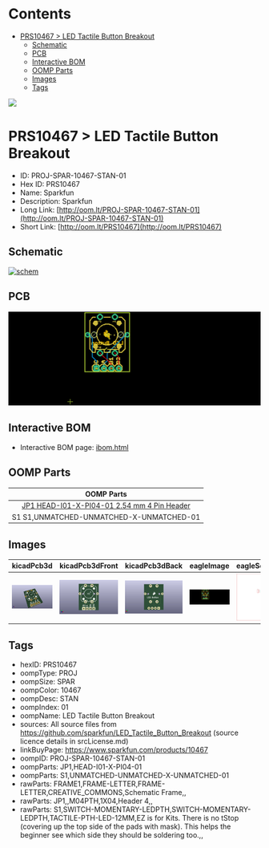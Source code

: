 



Contents
========

* [PRS10467 > LED Tactile Button Breakout](#prs10467--led-tactile-button-breakout)
	* [Schematic](#schematic)
	* [PCB](#pcb)
	* [Interactive BOM](#interactive-bom)
	* [OOMP Parts](#oomp-parts)
	* [Images](#images)
	* [Tags](#tags)
  
![][im]
# PRS10467 > LED Tactile Button Breakout

- ID: PROJ-SPAR-10467-STAN-01
- Hex ID: PRS10467
- Name: Sparkfun
- Description: Sparkfun
- Long Link: [http://oom.lt/PROJ-SPAR-10467-STAN-01](http://oom.lt/PROJ-SPAR-10467-STAN-01)
- Short Link: [http://oom.lt/PRS10467](http://oom.lt/PRS10467)

## Schematic
  
[![schem](eagleSchemImage.png)](eagleSchemImage.png)
## PCB
  
[![pcb](eagleImage.png)](eagleImage.png)
## Interactive BOM

- Interactive BOM page: [ibom.html](https://htmlpreview.github.io/?https://github.com/oomlout/oomlout_OOMP_projects/blob/main/PROJ-SPAR-10467-STAN-01/kicad/bom/ibom.html)

## OOMP Parts
  

|OOMP Parts|
| :---: |
|[JP1 HEAD-I01-X-PI04-01 2.54 mm 4 Pin Header](https://github.com/oomlout/oomlout_OOMP_parts/tree/main/HEAD-I01-X-PI04-01/)|
|S1 S1,UNMATCHED-UNMATCHED-X-UNMATCHED-01|

## Images
  
  

|kicadPcb3d|kicadPcb3dFront|kicadPcb3dBack|eagleImage|eagleSchemImage|
| :---: | :---: | :---: | :---: | :---: |
|[![kicadPcb3d](kicadPcb3d_140.png)](kicadPcb3d.png)|[![kicadPcb3dFront](kicadPcb3dFront_140.png)](kicadPcb3dFront.png)|[![kicadPcb3dBack](kicadPcb3dBack_140.png)](kicadPcb3dBack.png)|[![eagleImage](eagleImage_140.png)](eagleImage.png)|[![eagleSchemImage](eagleSchemImage_140.png)](eagleSchemImage.png)|

## Tags

- hexID: PRS10467
- oompType: PROJ
- oompSize: SPAR
- oompColor: 10467
- oompDesc: STAN
- oompIndex: 01
- oompName: LED Tactile Button Breakout
- sources: All source files from https://github.com/sparkfun/LED_Tactile_Button_Breakout (source licence details in srcLicense.md)
- linkBuyPage: https://www.sparkfun.com/products/10467
- oompID: PROJ-SPAR-10467-STAN-01
- oompParts: JP1,HEAD-I01-X-PI04-01
- oompParts: S1,UNMATCHED-UNMATCHED-X-UNMATCHED-01
- rawParts: FRAME1,FRAME-LETTER,FRAME-LETTER,CREATIVE_COMMONS,Schematic Frame,,
- rawParts: JP1,,M04PTH,1X04,Header 4,,
- rawParts: S1,SWITCH-MOMENTARY-LEDPTH,SWITCH-MOMENTARY-LEDPTH,TACTILE-PTH-LED-12MM,EZ is for Kits. There is no tStop (covering up the top side of the pads with mask). This helps the beginner see which side they should be soldering too.,,



[im]: kicadPcb3d_450.png
